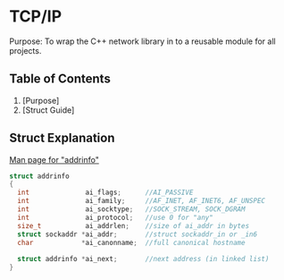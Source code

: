 # TCP/IP
Purpose: To wrap the C++ network library in to a reusable module for all projects.

## Table of Contents
1. [Purpose]
2. [Struct Guide]

## Struct Explanation

[Man page for "addrinfo"](http://man7.org/linux/man-pages/man3/getaddrinfo.3.html)

```c++
struct addrinfo 
{
  int              ai_flags;      //AI_PASSIVE
  int              ai_family;     //AF_INET, AF_INET6, AF_UNSPEC
  int              ai_socktype;   //SOCK_STREAM, SOCK_DGRAM
  int              ai_protocol;   //use 0 for "any"
  size_t           ai_addrlen;    //size of ai_addr in bytes
  struct sockaddr *ai_addr;       //struct sockaddr_in or _in6
  char            *ai_canonname;  //full canonical hostname
  
  struct addrinfo *ai_next;       //next address (in linked list)
}
```
